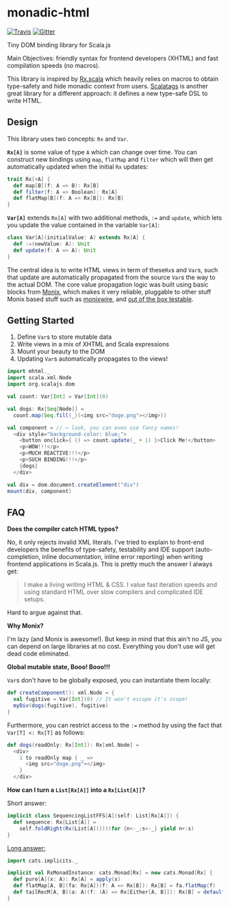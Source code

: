 # monadic-html

[![Travis](https://travis-ci.org/OlivierBlanvillain/monadic-html.svg?branch=master)](https://travis-ci.org/OlivierBlanvillain/monadic-html) [![Gitter](https://badges.gitter.im/Join%20Chat.svg)](https://gitter.im/OlivierBlanvillain/monadic-html?utm_source=badge&utm_medium=badge&utm_campaign=pr-badge&utm_content=badge)

Tiny DOM binding library for Scala.js

Main Objectives: friendly syntax for frontend developers (XHTML) and fast compilation speeds (no macros).

This library is inspired by [Rx.scala](https://github.com/ThoughtWorksInc/Rx.scala)
which heavily relies on macros to obtain type-safety and hide monadic context from users. [Scalatags](https://github.com/lihaoyi/scalatags) is another great library for a different approach: it defines a new type-safe DSL to write HTML.

## Design

This library uses two concepts: `Rx` and `Var`.

**`Rx[A]`** is some value of type `A` which can change over time. You can construct new bindings using `map`, `flatMap` and `filter` which will then get automatically updated when the initial `Rx` updates:

```scala
trait Rx[+A] {
  def map[B](f: A => B): Rx[B]
  def filter(f: A => Boolean): Rx[A]
  def flatMap[B](f: A => Rx[B]): Rx[B]
}
```

**`Var[A]`** extends `Rx[A]` with two additional methods, `:=` and `update`, which lets you update the value contained in the variable `Var[A]`:

```scala
class Var[A](initialValue: A) extends Rx[A] {
  def :=(newValue: A): Unit
  def update(f: A => A): Unit
}
```

The central idea is to write HTML views in term of these`Rx`s and `Var`s, such that update are automatically propagated from the source `Var`s the way to the actual DOM. The core value propagation logic was built using basic blocks from [Monix](https://github.com/monixio/monix), which makes it very reliable, pluggable to other stuff Monix based stuff such as [monixwire](https://github.com/OlivierBlanvillain/monixwire), and [out of the box testable](src/test/scala/RxTests.scala).

## Getting Started

1. Define `Var`s to store mutable data
2. Write views in a mix of XHTML and Scala expressions
3. Mount your beauty to the DOM
4. Updating `Var`s automatically propagates to the views!

```scala
import mhtml._
import scala.xml.Node
import org.scalajs.dom

val count: Var[Int] = Var[Int](0)

val dogs: Rx[Seq[Node]] =
  count.map(Seq.fill(_)(<img src="doge.png"></img>))

val component = // ← look, you can even use fancy names!
  <div style="background-color: blue;">
    <button onclick={ () => count.update(_ + 1) }>Click Me!</button>
    <p>WOW!!!</p>
    <p>MUCH REACTIVE!!!</p>
    <p>SUCH BINDING!!!</p>
    {dogs}
  </div>

val div = dom.document.createElement("div")
mount(div, component)
```

## FAQ

**Does the compiler catch HTML typos?**

No, it only rejects invalid XML literals. I've tried to explain to front-end developers the benefits of type-safety, testability and IDE support (auto-completion, inline documentation, inline error reporting) when writing frontend applications in Scala.js. This is pretty much the answer I always get:

> I make a living writing HTML & CSS. I value fast iteration speeds and using standard HTML over slow compilers and complicated IDE setups.

Hard to argue against that.

**Why Monix?**

I'm lazy (and Monix is awesome!). But keep in mind that this ain't no JS, you can depend on large libraries at no cost. Everything you don't use will get dead code eliminated.


**Global mutable state, Booo! Booo!!!**

`Var`s don't have to be globally exposed, you can instantiate them locally:

```scala
def createComponent(): xml.Node = {
  val fugitive = Var[Int](0) // It won't escape it's scope!
  myDiv(dogs(fugitive), fugitive)
}
```

Furthermore, you can restrict access to the `:=` method by using the fact that `Var[T] <: Rx[T]` as follows:

```scala
def dogs(readOnly: Rx[Int]): Rx[xml.Node] =
  <div>
    1 to readOnly map { _ =>
      <img src="doge.png"></img>
    }
  </div>
```

**How can I turn a `List[Rx[A]]` into a `Rx[List[A]]`?**

Short answer:

```scala
implicit class SequencingListFFS[A](self: List[Rx[A]]) {
  def sequence: Rx[List[A]] =
    self.foldRight(Rx(List[A]()))(for {n<-_;s<-_} yield n+:s)
}
```

[Long answer:](https://github.com/typelevel/cats/blob/master/docs/src/main/tut/traverse.md)

```scala
import cats.implicits._

implicit val RxMonadInstance: cats.Monad[Rx] = new cats.Monad[Rx] {
  def pure[A](x: A): Rx[A] = apply(x)
  def flatMap[A, B](fa: Rx[A])(f: A => Rx[B]): Rx[B] = fa.flatMap(f)
  def tailRecM[A, B](a: A)(f: (A) => Rx[Either[A, B]]): Rx[B] = defaultTailRecM(a)(f)
}
```
